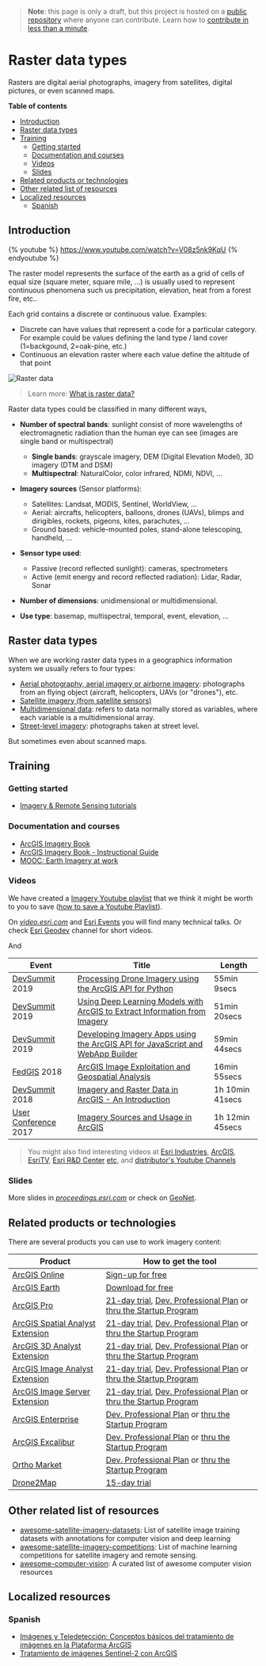 > **Note**: this page is only a draft, but this project is hosted on a [public repository](https://github.com/hhkaos/awesome-arcgis) where anyone can contribute. Learn how to [contribute in less than a minute](https://github.com/hhkaos/awesome-arcgis/blob/master/CONTRIBUTING.md#contributions).

# Raster data types

Rasters are digital aerial photographs, imagery from satellites, digital pictures, or even scanned maps.

<!-- START doctoc generated TOC please keep comment here to allow auto update -->
<!-- DON'T EDIT THIS SECTION, INSTEAD RE-RUN doctoc TO UPDATE -->
**Table of contents**

- [Introduction](#introduction)
- [Raster data types](#raster-data-types)
- [Training](#training)
  - [Getting started](#getting-started)
  - [Documentation and courses](#documentation-and-courses)
  - [Videos](#videos)
  - [Slides](#slides)
- [Related products or technologies](#related-products-or-technologies)
- [Other related list of resources](#other-related-list-of-resources)
- [Localized resources](#localized-resources)
  - [Spanish](#spanish)

<!-- END doctoc generated TOC please keep comment here to allow auto update -->

## Introduction

{% youtube %} https://www.youtube.com/watch?v=V08z5nk9KqU {% endyoutube %}

The raster model represents the surface of the earth as a grid of cells of equal size (square meter, square mile, ...) is usually used to represent continuous phenomena such us precipitation, elevation, heat from a forest fire, etc..

Each grid contains a discrete or continuous value. Examples:

* Discrete can have values that represent a code for a particular category. For example could be values defining the land type / land cover (1=backgound, 2=oak-pine, etc.)
* Continuous an elevation raster where each value define the altitude of that point

![Raster data](http://desktop.arcgis.com/en/arcmap/latest/manage-data/raster-and-images/GUID-6754AF39-CDE9-4F9D-8C3A-D59D93059BDD-web.png)

> Learn more: [What is raster data?](http://desktop.arcgis.com/en/arcmap/latest/manage-data/raster-and-images/what-is-raster-data.htm)

Raster data types could be classified in many different ways,

* **Number of spectral bands**: sunlight consist of more wavelengths of electromagnetic radiation than the human eye can see (images are single band or multispectral)
    * **Single bands**: grayscale imagery, DEM (Digital Elevation Model), 3D imagery (DTM and DSM)
    * **Multispectral**: NaturalColor, color infrared, NDMI, NDVI, ...

* **Imagery sources** (Sensor platforms):
    * Satellites: Landsat, MODIS, Sentinel, WorldView, ...
    * Aerial: aircrafts, helicopters, balloons, drones (UAVs), blimps and dirigibles, rockets, pigeons, kites, parachutes, ...
    * Ground based: vehicle-mounted poles, stand-alone telescoping, handheld, ...

* **Sensor type used**:
    * Passive (record reflected sunlight): cameras, spectrometers
    * Active (emit energy and record reflected radiation): Lidar, Radar, Sonar

* **Number of dimensions**: unidimensional or multidimensional.

* **Use type**: basemap, multispectral, temporal, event, elevation, ...

## Raster data types

When we are working raster data types in a geographics information system we usually refers to four types:

* [Aerial photography, aerial imagery or airborne imagery](./aerial-imagery/README.md): photographs from an flying object (aircraft, helicopters, UAVs (or "drones"), etc.
* [Satellite imagery (from satellite sensors)](./satellite-sensor/README.md)
* [Multidimensional data](./multidimensional/README.md): refers to data normally stored as variables, where each variable is a multidimensional array.
* [Street-level imagery](./street-level/README.md): photographs taken at street level.

But sometimes even about scanned maps.

## Training

### Getting started

* [Imagery & Remote Sensing tutorials](https://learn.arcgis.com/en/gallery/#?c=imagery)

### Documentation and courses

* [ArcGIS Imagery Book](https://learn.arcgis.com/en/arcgis-imagery-book)
* [ArcGIS Imagery Book - Instructional Guide](http://downloads.esri.com/LearnArcGIS/pdf/instructional-guide-for-the-arcgis-imagery-book.pdf)
* [MOOC: Earth Imagery at work](https://www.esri.com/training/catalog/57aba196cbc441087e0d2395/earth-imagery-at-work/)

### Videos

We have created a [Imagery Youtube playlist](https://www.youtube.com/playlist?list=PLahIW2YFPQd5uO1xe6QmO2wsQHfWnRs-B) that we think it might be worth to you to save ([how to save a Youtube Playlist](../../../assets/SavePlaylist.gif)).

On [*video.esri.com*](https://www.esri.com/videos/search?q=Imagery#?sortby=recent) and [Esri Events](https://www.youtube.com/channel/UC_yE3TatdZKAXvt_TzGJ6mw/search?query=Imagery) you will find many technical talks. Or check [Esri Geodev](https://www.youtube.com/channel/UCgCXcfk5uEraWkpE9wlRwgw) channel for short videos.

And

|Event|Title|Length|
|---|---|---|
|[DevSummit](http://www.esri.com/events/devsummit) 2019|[Processing Drone Imagery using the ArcGIS API for Python](https://www.youtube.com/watch?v=WZZG4qIj5jQ&list=PLahIW2YFPQd5uO1xe6QmO2wsQHfWnRs-B&index=3)| 55min 9secs|
|[DevSummit](http://www.esri.com/events/devsummit) 2019|[Using Deep Learning Models with ArcGIS to Extract Information from Imagery](https://www.youtube.com/watch?v=RtagUu7t63c&list=PLahIW2YFPQd5uO1xe6QmO2wsQHfWnRs-B&index=4)|51min 20secs
|[DevSummit](http://www.esri.com/events/devsummit) 2019|[Developing Imagery Apps using the ArcGIS API for JavaScript and WebApp Builder](https://www.youtube.com/watch?v=xmNpRRfegVE&list=PLahIW2YFPQd5uO1xe6QmO2wsQHfWnRs-B&index=1)|59min 44secs
|[FedGIS](https://www.esri.com/en-us/about/events/federal-gis-conference/overview) 2018|[ArcGIS Image Exploitation and Geospatial Analysis](https://www.youtube.com/watch?v=5mvST0o9Edk&list=PLahIW2YFPQd5uO1xe6QmO2wsQHfWnRs-B&index=13)|16min 55secs
|[DevSummit](http://www.esri.com/events/devsummit) 2018|[Imagery and Raster Data in ArcGIS - An Introduction](https://www.youtube.com/watch?v=dY9BOyacIx8&list=PLahIW2YFPQd5uO1xe6QmO2wsQHfWnRs-B&index=14)|1h 10min 41secs
|[User Conference](https://www.esri.com/en-us/about/events/uc/overview) 2017|[Imagery Sources and Usage in ArcGIS](https://www.youtube.com/watch?v=pnoj24ncZas&list=PLahIW2YFPQd5uO1xe6QmO2wsQHfWnRs-B&index=16)|1h 12min 45secs|




> You might also find interesting videos at [Esri Industries](https://www.youtube.com/channel/UCZTiOg3n0pqUDSatq7mS2PA/search?query="Imagery"), [ArcGIS](https://www.youtube.com/channel/UCgGDPs8cte-VLJbgpaK4GPw/search?query="Imagery"), [EsriTV](https://www.youtube.com/user/esritv/search?query="Imagery"), [Esri R&D Center](https://www.youtube.com/user/esripdx/search?query="Imagery") [etc](https://esri-es.github.io/awesome-arcgis/esri/#youtube-channels), and [distributor's Youtube Channels](../../../esri#youtube-channels)

### Slides

More slides in [*proceedings.esri.com*](https://www.google.es/search?q=site%3Aproceedings.esri.com+Imagery) or check on [GeoNet](https://community.esri.com/content?query=Imagery&filterID=all~objecttype~objecttype%5Bdocument%5D).

## Related products or technologies

There are several products you can use to work imagery content:

|Product|How to get the tool|
|---|---|
|[ArcGIS Online](../../../products/arcgis-online/README.md)|[Sign-up for free](https://developers.arcgis.com/sign-up/)|
|[ArcGIS Earth](../../../products/arcgis-earth/README.md)|[Download for free](https://www.esri.com/en-us/arcgis/products/arcgis-earth/overview)|
|[ArcGIS Pro](../../../products/arcgis-desktop/arcgis-pro/README.md)|[21-day trial](https://www.esri.com/en-us/arcgis/products/arcgis-pro/trial), [Dev. Professional Plan](https://developers.arcgis.com/pricing/compare-plans/#extend-arcgis) or [thru the Startup Program](../../../../esri/partners/programs/startup-program/README.md)|
|[ArcGIS Spatial Analyst Extension](../../../products/extensions/spatial-analyst/README.md)|[21-day trial](https://www.esri.com/en-us/arcgis/products/arcgis-pro/trial), [Dev. Professional Plan](https://developers.arcgis.com/pricing/compare-plans/#extend-arcgis) or [thru the Startup Program](../../../../esri/partners/programs/startup-program/README.md)|
|[ArcGIS 3D Analyst Extension](../../../products/extensions/3d-analyst/README.md)|[21-day trial](https://www.esri.com/en-us/arcgis/products/arcgis-pro/trial), [Dev. Professional Plan](https://developers.arcgis.com/pricing/compare-plans/#extend-arcgis) or [thru the Startup Program](../../../../esri/partners/programs/startup-program/README.md)|
|[ArcGIS Image Analyst Extension](../../../products/extensions/image-analyst/README.md)|[21-day trial](https://www.esri.com/en-us/arcgis/products/arcgis-pro/trial), [Dev. Professional Plan](https://developers.arcgis.com/pricing/compare-plans/#extend-arcgis) or [thru the Startup Program](../../../../esri/partners/programs/startup-program/README.md)|
|[ArcGIS Image Server Extension](../../../products/extensions/image-server/README.md)|[21-day trial](https://www.esri.com/en-us/arcgis/products/arcgis-pro/trial), [Dev. Professional Plan](https://developers.arcgis.com/pricing/compare-plans/#extend-arcgis) or [thru the Startup Program](../../../../esri/partners/programs/startup-program/README.md)|
|[ArcGIS Enterprise](../../../products/arcgis-enterprise/README.md)|[Dev. Professional Plan](https://developers.arcgis.com/pricing/compare-plans/#extend-arcgis) or [thru the Startup Program](../../../../esri/partners/programs/startup-program/README.md)|
|[ArcGIS Excalibur](https://esri-es.github.io/awesome-arcgis/arcgis/products/arcgis-excalibur/)|[Dev. Professional Plan](https://developers.arcgis.com/pricing/compare-plans/#extend-arcgis) or [thru the Startup Program](../../../../esri/partners/programs/startup-program/README.md)|
|[Ortho Market](https://enterprise.arcgis.com/en/portal/latest/use/introduction-to-ortho-maker.htm)|[Dev. Professional Plan](https://developers.arcgis.com/pricing/compare-plans/#extend-arcgis) or [thru the Startup Program](../../../../esri/partners/programs/startup-program/README.md)|
|[Drone2Map](../../../products/drone2map/README.md)|[15-day trial](https://marketplace.arcgis.com/listing.html?id=3855a9d026f64917a09bfc78b590c42f)|



## Other related list of resources

* [awesome-satellite-imagery-datasets](https://github.com/chrieke/awesome-satellite-imagery-datasets): List of satellite image training datasets with annotations for computer vision and deep learning
* [awesome-satellite-imagery-competitions](https://github.com/wassname/awesome-satellite-imagery-competitions): List of machine learning competitions for satellite imagery and remote sensing.
* [awesome-computer-vision](https://github.com/jbhuang0604/awesome-computer-vision): A curated list of awesome computer vision resources

## Localized resources

### Spanish

* [Imágenes y Teledetección: Conceptos básicos del tratamiento de imágenes en la Plataforma ArcGIS](https://geogeeks.maps.arcgis.com/apps/Cascade/index.html?appid=5072b8d56cef4f7bb5d24e5d840461da)
* [Tratamiento de imágenes Sentinel-2 con ArcGIS](https://storymaps.arcgis.com/stories/8cf7c8024f6e4eb1bbb1d977bda137cf)
